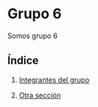 # Grupo 6

Somos grupo 6

## Índice

1. [Integrantes del grupo](integrantes/integrantes.md)

2. [Otra sección](proyecto/main.md)